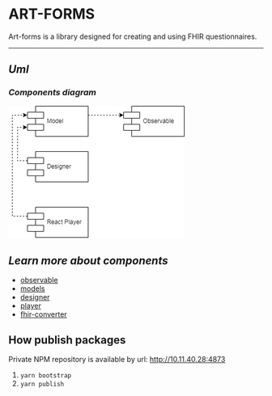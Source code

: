 # ART-FORMS

Art-forms is a library designed for creating and using FHIR questionnaires.
***

## _Uml_

### _Components diagram_

![uml diagram](./Uml-diagram-modules.jpg)

## _Learn more about components_
* [observable](http://blabla "@art-forms/observable package")
* [models](http://blabla "@art-forms/models package")
* [designer](http://blabla "@art-forms/designer package")
* [player](http://blabla "@art-forms/player package")
* [fhir-converter](http://blabla "@art-forms/fhir-converter package")



## How publish packages
Private NPM repository is available by url: http://10.11.40.28:4873

1. ```yarn bootstrap```
2. ```yarn publish```